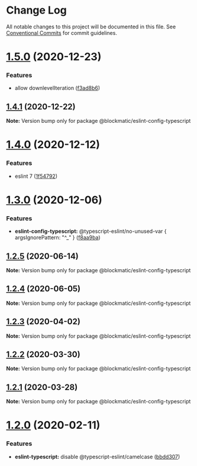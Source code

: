 # Change Log

All notable changes to this project will be documented in this file.
See [Conventional Commits](https://conventionalcommits.org) for commit guidelines.

# [1.5.0](https://github.com/blockmatic/dev-configs/compare/@blockmatic/eslint-config-typescript@1.4.1...@blockmatic/eslint-config-typescript@1.5.0) (2020-12-23)


### Features

* allow downlevelIteration ([f3ad8b6](https://github.com/blockmatic/dev-configs/commit/f3ad8b62c7a97a4da7ffcdd84607d82a5b51567f))





## [1.4.1](https://github.com/blockmatic/dev-configs/compare/@blockmatic/eslint-config-typescript@1.4.0...@blockmatic/eslint-config-typescript@1.4.1) (2020-12-22)

**Note:** Version bump only for package @blockmatic/eslint-config-typescript





# [1.4.0](https://github.com/blockmatic/dev-configs/compare/@blockmatic/eslint-config-typescript@1.3.0...@blockmatic/eslint-config-typescript@1.4.0) (2020-12-12)


### Features

* eslint 7 ([1f54792](https://github.com/blockmatic/dev-configs/commit/1f5479292c8a62815e0d39cb770342fa85e1fc71))





# [1.3.0](https://github.com/blockmatic/dev-configs/compare/@blockmatic/eslint-config-typescript@1.2.5...@blockmatic/eslint-config-typescript@1.3.0) (2020-12-06)


### Features

* **eslint-config-typescript:** @typescript-eslint/no-unused-var { argsIgnorePattern: "^_" } ([f8aa9ba](https://github.com/blockmatic/dev-configs/commit/f8aa9ba5eef4419dc003bed66af618dfac99d5e3))





## [1.2.5](https://github.com/blockmatic/dev-configs/compare/@blockmatic/eslint-config-typescript@1.2.4...@blockmatic/eslint-config-typescript@1.2.5) (2020-06-14)

**Note:** Version bump only for package @blockmatic/eslint-config-typescript





## [1.2.4](https://github.com/blockmatic/dev-configs/compare/@blockmatic/eslint-config-typescript@1.2.3...@blockmatic/eslint-config-typescript@1.2.4) (2020-06-05)

**Note:** Version bump only for package @blockmatic/eslint-config-typescript





## [1.2.3](https://github.com/blockmatic/dev-configs/compare/@blockmatic/eslint-config-typescript@1.2.2...@blockmatic/eslint-config-typescript@1.2.3) (2020-04-02)

**Note:** Version bump only for package @blockmatic/eslint-config-typescript





## [1.2.2](https://github.com/blockmatic/dev-configs/compare/@blockmatic/eslint-config-typescript@1.2.1...@blockmatic/eslint-config-typescript@1.2.2) (2020-03-30)

**Note:** Version bump only for package @blockmatic/eslint-config-typescript





## [1.2.1](https://github.com/blockmatic/dev-configs/compare/@blockmatic/eslint-config-typescript@1.2.0...@blockmatic/eslint-config-typescript@1.2.1) (2020-03-28)

**Note:** Version bump only for package @blockmatic/eslint-config-typescript





# [1.2.0](https://github.com/blockmatic/dev-configs/compare/@blockmatic/eslint-config-typescript@1.1.2...@blockmatic/eslint-config-typescript@1.2.0) (2020-02-11)


### Features

* **eslint-typescript:** disable @typescript-eslint/camelcase ([bbdd307](https://github.com/blockmatic/dev-configs/commit/bbdd3070ce9e6484bd7df7c9cbc365b545232560))
